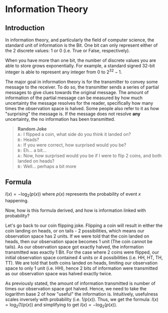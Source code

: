 # Information Theory

## Introduction

In information theory, and particularly the field of computer science, the standard unit of information
is the Bit. One bit can only represent either of the 2 discrete values: 1 or 0 (i.e. True or False,
respectively).

When you have more than one bit, the number of discrete values you are able to store grows exponentially.
For example, a standard signed 32-bit integer is able to represent any integer from $0$ to $2^{32}-1$.

The major goal in information theory is for the transmitter to convey some message to the receiver.
To do so, the transmitter sends a series of partial messages to give clues towards the original message.
The amount of information of the partial message can be measured by how much uncertainty the message
resolves for the reader, specifically how many times the observation space is halved. Some people also
refer to it as how "surprising" the message is. If the message does not resolve **any** uncertainty,
the no information has been transmitted.

> **Random Joke** <br>
> `A:` I flipped a coin, what side do you think it landed on? <br>
> `B:` Heads? <br>
> `A:` If you were correct, how surprised would you be? <br>
> `B:` Eh... a bit... <br>
> `A:` Now, how surprised would you be if I were to flip 2 coins, and both landed on heads? <br>
> `B:` Well... perhaps a bit more <br>

## Formula

$I(x) = -\log_2(p(x))$ where $p(x)$ represents the probability of event $x$ happening.

Now, how is this formula derived, and how is information linked with probability?

Let's go back to our coin flipping joke. Flipping a coin will result in either the coin landing on heads,
or on tails - 2 possibilities, which means our observation space has 2 units. If we were told that the
coin landed on heads, then our observation space becomes 1 unit (The coin cannot be tails). As our
observation space got exactly halved, the information transmitted was exactly 1 Bit. For the case where
2 coins were flipped, our initial observation space contained 4 units or 4 possibilities
(i.e. HH, HT, TH, TT). We are told that both coins landed on heads, limiting our observation space to
only 1 unit (i.e. HH), hence 2 bits of information were transmitted as our observation space was
halved exactly twice.

As previously stated, the amount of information transmitted is number of times our observation space
got halved. Hence, we need to take the logarithm base 2 of how "useful" the information is.
Intuitively, usefulness scales inversely with probability (i.e. $1/p(x)$). Thus, we get the formula:
$I(x) = \log_2(1/p(x))$ and simplifying to get $I(x) = -\log_2(p(x))$.


